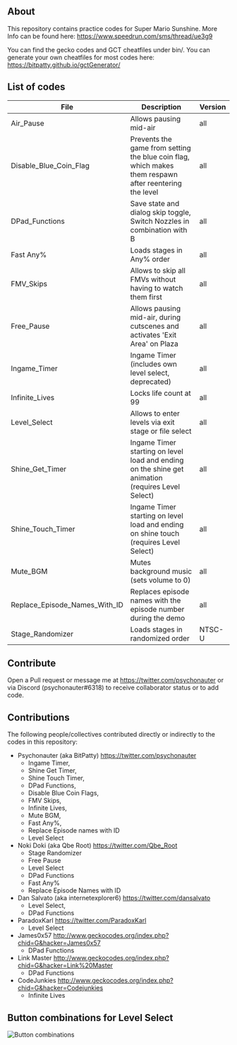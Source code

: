 ## About

This repository contains practice codes for Super Mario Sunshine. More Info can be found here: https://www.speedrun.com/sms/thread/ue3g9

You can find the gecko codes and GCT cheatfiles under bin/. You can generate your own cheatfiles for most codes here: https://bitpatty.github.io/gctGenerator/


## List of codes 

| File                   | Description                                                                                                   | Version |
|------------------------|---------------------------------------------------------------------------------------------------------------|---------|
| Air_Pause              | Allows pausing mid-air                                                                                        | all     |
| Disable_Blue_Coin_Flag | Prevents the game from setting the blue coin flag, which makes them respawn after reentering the level        | all     |
| DPad_Functions         | Save state and dialog skip toggle, Switch Nozzles in combination with B                                       | all     |
| Fast Any%              | Loads stages in Any% order                                                                                    | all     |
| FMV_Skips              | Allows to skip all FMVs without having to watch them first                                                    | all     |
| Free_Pause             | Allows pausing mid-air, during cutscenes and activates 'Exit Area' on Plaza                                   | all     |
| Ingame_Timer           | Ingame Timer (includes own level select, deprecated)                                                          | all     |
| Infinite_Lives         | Locks life count at 99                                                                                        | all     |
| Level_Select           | Allows to enter levels via exit stage or file select                                                          | all     |
| Shine_Get_Timer        | Ingame Timer starting on level load and ending on the shine get animation (requires Level Select)             | all     |
| Shine_Touch_Timer      | Ingame Timer starting on level load and ending on shine touch (requires Level Select)                         | all     |
| Mute_BGM               | Mutes background music (sets volume to 0)                                                                     | all     |
| Replace_Episode_Names_With_ID    | Replaces episode names with the episode number during the demo                                      | all     |
| Stage_Randomizer       | Loads stages in randomized order                                                                              | NTSC-U  |


## Contribute 

Open a Pull request or message me at https://twitter.com/psychonauter or via Discord (psychonauter#6318) to receive collaborator status or to add code.

## Contributions

The following people/collectives contributed directly or indirectly to the codes in this repository:

* Psychonauter (aka BitPatty) https://twitter.com/psychonauter
    * Ingame Timer,
    * Shine Get Timer,
    * Shine Touch Timer,
    * DPad Functions, 
    * Disable Blue Coin Flags,
    * FMV Skips, 
    * Infinite Lives, 
    * Mute BGM,
    * Fast Any%,
    * Replace Episode names with ID
    * Level Select
* Noki Doki (aka Qbe Root) https://twitter.com/Qbe_Root
    * Stage Randomizer
    * Free Pause
    * Level Select
    * DPad Functions
    * Fast Any%
    * Replace Episode Names with ID
* Dan Salvato (aka internetexplorer6) https://twitter.com/dansalvato
    * Level Select, 
    * DPad Functions
* ParadoxKarl https://twitter.com/ParadoxKarl
    * Level Select
* James0x57 http://www.geckocodes.org/index.php?chid=G&hacker=James0x57
    * DPad Functions 
* Link Master http://www.geckocodes.org/index.php?chid=G&hacker=Link%20Master
    * DPad Functions
* CodeJunkies http://www.geckocodes.org/index.php?chid=G&hacker=Codejunkies
    * Infinite Lives 
    
    
## Button combinations for Level Select

![Button combinations](http://i.imgur.com/E4Qva3w.png)

